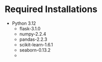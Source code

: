 # Required Installations
* Python 3.12
    * flask-3.1.0
    * numpy-2.2.4
    * pandas-2.2.3
    * scikit-learn-1.6.1
    * seaborn-0.13.2
    * 
    
